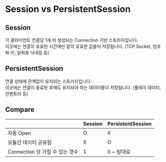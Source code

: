 Session vs PersistentSession
====

Session
----
각 클라이언트 연결당 1개 씩 생성되는 Connection 기반 스토리지입니다.<br>
이곳에는 연결이 유효한 시간에만 같이 유효한 값들이 저장됩니다. (TCP Socket, 암호화 키, 일회용 닉네임 등)

PersistentSession
----
연결 상태에 관계없이 유지되는 스토리지입니다.<br>
이곳에는 연결이 종료된 후에도 유지되야 하는 데이터들이 저장됩니다. (플레이 데이터, 인벤토리 등)


Compare
----
|               | Session     | PersistentSession |
| ------------- | ------------- | --------------- |
| 자동 Open     | O           |  X            |
| 모듈간 데이터 공유됨   |   X | O            |
| Connection 당 가질 수 있는 갯수   |   1 | 0 ~ 맘대로            |
